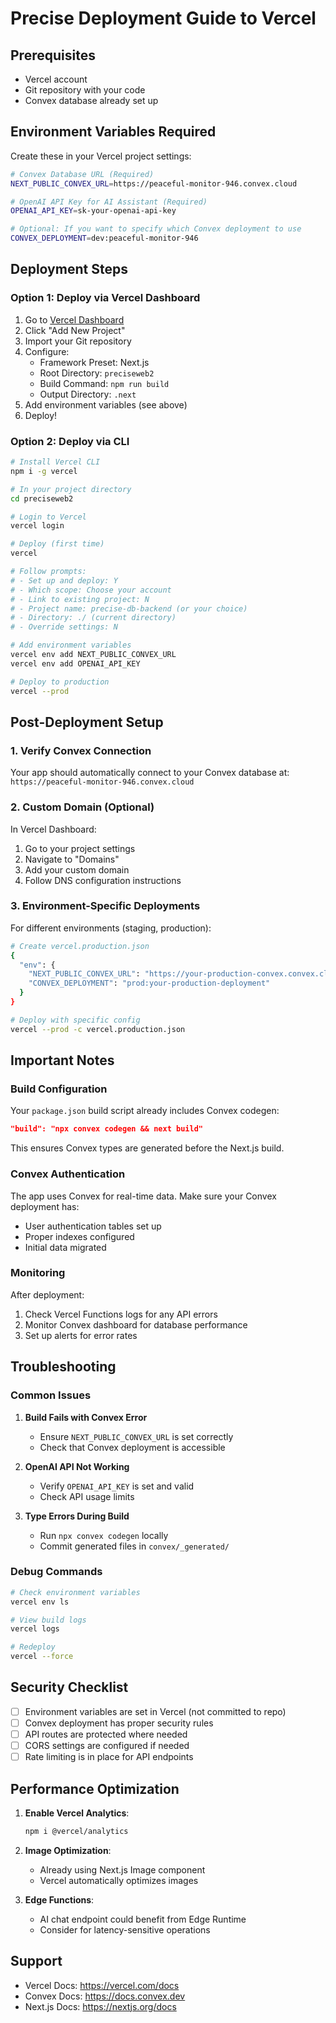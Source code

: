 # Precise Deployment Guide to Vercel

## Prerequisites
- Vercel account
- Git repository with your code
- Convex database already set up

## Environment Variables Required

Create these in your Vercel project settings:

```bash
# Convex Database URL (Required)
NEXT_PUBLIC_CONVEX_URL=https://peaceful-monitor-946.convex.cloud

# OpenAI API Key for AI Assistant (Required)
OPENAI_API_KEY=sk-your-openai-api-key

# Optional: If you want to specify which Convex deployment to use
CONVEX_DEPLOYMENT=dev:peaceful-monitor-946
```

## Deployment Steps

### Option 1: Deploy via Vercel Dashboard

1. Go to [Vercel Dashboard](https://vercel.com/dashboard)
2. Click "Add New Project"
3. Import your Git repository
4. Configure:
   - Framework Preset: Next.js
   - Root Directory: `preciseweb2`
   - Build Command: `npm run build`
   - Output Directory: `.next`
5. Add environment variables (see above)
6. Deploy!

### Option 2: Deploy via CLI

```bash
# Install Vercel CLI
npm i -g vercel

# In your project directory
cd preciseweb2

# Login to Vercel
vercel login

# Deploy (first time)
vercel

# Follow prompts:
# - Set up and deploy: Y
# - Which scope: Choose your account
# - Link to existing project: N
# - Project name: precise-db-backend (or your choice)
# - Directory: ./ (current directory)
# - Override settings: N

# Add environment variables
vercel env add NEXT_PUBLIC_CONVEX_URL
vercel env add OPENAI_API_KEY

# Deploy to production
vercel --prod
```

## Post-Deployment Setup

### 1. Verify Convex Connection

Your app should automatically connect to your Convex database at:
`https://peaceful-monitor-946.convex.cloud`

### 2. Custom Domain (Optional)

In Vercel Dashboard:
1. Go to your project settings
2. Navigate to "Domains"
3. Add your custom domain
4. Follow DNS configuration instructions

### 3. Environment-Specific Deployments

For different environments (staging, production):

```bash
# Create vercel.production.json
{
  "env": {
    "NEXT_PUBLIC_CONVEX_URL": "https://your-production-convex.convex.cloud",
    "CONVEX_DEPLOYMENT": "prod:your-production-deployment"
  }
}

# Deploy with specific config
vercel --prod -c vercel.production.json
```

## Important Notes

### Build Configuration

Your `package.json` build script already includes Convex codegen:
```json
"build": "npx convex codegen && next build"
```

This ensures Convex types are generated before the Next.js build.

### Convex Authentication

The app uses Convex for real-time data. Make sure your Convex deployment has:
- User authentication tables set up
- Proper indexes configured
- Initial data migrated

### Monitoring

After deployment:
1. Check Vercel Functions logs for any API errors
2. Monitor Convex dashboard for database performance
3. Set up alerts for error rates

## Troubleshooting

### Common Issues

1. **Build Fails with Convex Error**
   - Ensure `NEXT_PUBLIC_CONVEX_URL` is set correctly
   - Check that Convex deployment is accessible

2. **OpenAI API Not Working**
   - Verify `OPENAI_API_KEY` is set and valid
   - Check API usage limits

3. **Type Errors During Build**
   - Run `npx convex codegen` locally
   - Commit generated files in `convex/_generated/`

### Debug Commands

```bash
# Check environment variables
vercel env ls

# View build logs
vercel logs

# Redeploy
vercel --force
```

## Security Checklist

- [ ] Environment variables are set in Vercel (not committed to repo)
- [ ] Convex deployment has proper security rules
- [ ] API routes are protected where needed
- [ ] CORS settings are configured if needed
- [ ] Rate limiting is in place for API endpoints

## Performance Optimization

1. **Enable Vercel Analytics**:
   ```bash
   npm i @vercel/analytics
   ```

2. **Image Optimization**: 
   - Already using Next.js Image component
   - Vercel automatically optimizes images

3. **Edge Functions**:
   - AI chat endpoint could benefit from Edge Runtime
   - Consider for latency-sensitive operations

## Support

- Vercel Docs: https://vercel.com/docs
- Convex Docs: https://docs.convex.dev
- Next.js Docs: https://nextjs.org/docs